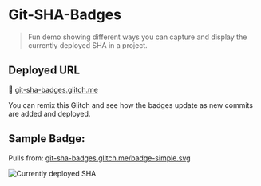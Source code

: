 # Git-SHA-Badges
> Fun demo showing different ways you can capture and display the currently deployed SHA in a project.

## Deployed URL
🔗 [git-sha-badges.glitch.me](https://git-sha-badges.glitch.me)

You can remix this Glitch and see how the badges update as new commits are added and deployed.

## Sample Badge:

Pulls from: [git-sha-badges.glitch.me/badge-simple.svg](https://git-sha-badges.glitch.me/badge-simple.svg)

![Currently deployed SHA](https://git-sha-badges.glitch.me/badge-simple.svg)